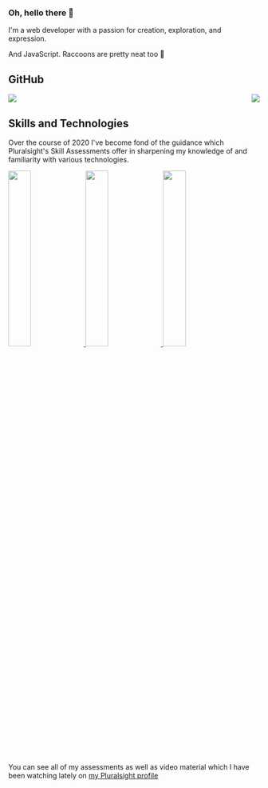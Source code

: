 ### Oh, hello there 👋
I'm a web developer with a passion for creation, exploration, and expression.

And JavaScript. Raccoons are pretty neat too :raccoon:

## GitHub

<p>
  <img src="https://github-readme-stats.vercel.app/api?username=bosconian-dynamics&count_private=true&show_icons=true&hide_border=true" />
  <img align="right" src="https://github-readme-stats.vercel.app/api/top-langs/?username=bosconian-dynamics&count_private=true&layout=compact&hide_border=true" />
</p>

## Skills and Technologies

Over the course of 2020 I've become fond of the guidance which Pluralsight's Skill Assessments offer in sharpening my knowledge of and familiarity with various technologies.

[
  <img width="30%" src="https://s2.pluralsight.com/assessments/badges/javascript-290-02-2020.png" />
  <img width="30%" src="https://s2.pluralsight.com/assessments/badges/node-js-269-03-2020.png" />
  <img width="30%" src="https://s2.pluralsight.com/assessments/badges/react-208-02-2020.png" />
][pluralsight]

You can see all of my assessments as well as video material which I have been watching lately on [my Pluralsight profile][pluralsight]

<!--
**bosconian-dynamics/bosconian-dynamics** is a ✨ _special_ ✨ repository because its `README.md` (this file) appears on your GitHub profile.

Here are some ideas to get you started:

- 🔭 I’m currently working on ...
- 🌱 I’m currently learning ...
- 👯 I’m looking to collaborate on ...
- 🤔 I’m looking for help with ...
- 💬 Ask me about ...
- 📫 How to reach me: ...
- 😄 Pronouns: ...
- ⚡ Fun fact: ...
-->

[pluralsight]: https://app.pluralsight.com/profile/adam-bosco

